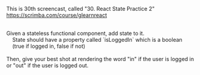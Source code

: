 This is 30th screencast, called "30. React State Practice 2"<br />
https://scrimba.com/course/glearnreact

<br />
Given a stateless functional component, add state to it.<br />
&nbsp;&nbsp;&nbsp;&nbsp;State should have a property called `isLoggedIn` which is a boolean<br />
&nbsp;&nbsp;&nbsp;&nbsp;(true if logged in, false if not)<br />

<br />
Then, give your best shot at rendering the word "in" if the user is logged in or "out" if the user is logged out.
